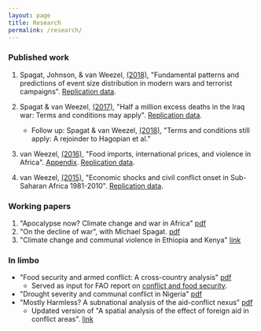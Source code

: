 ```yaml
---
layout: page
title: Research
permalink: /research/
---
```


### Published work

1.    Spagat, Johnson, & van Weezel, [(2018)](https://journals.plos.org/plosone/article?id=10.1371/journal.pone.0204639), "Fundamental patterns and predictions of event size distribution in modern wars and terrorist campaigns". 
[Replication data](https://github.com/CommonEconomist/replication-data/tree/master/david-vs-goliath).

2.    Spagat & van Weezel, [(2017)](http://journals.sagepub.com/doi/full/10.1177/2053168017732642), "Half a million excess deaths in the Iraq war: Terms and conditions may apply". 
[Replication data](https://github.com/CommonEconomist/replication-data/tree/master/iraq-excess-mortality).
        * Follow up: Spagat & van Weezel, [(2018)](http://journals.sagepub.com/doi/full/10.1177/2053168018757858), "Terms and conditions still apply: A rejoinder to Hagopian et al."

3.    van Weezel, [(2016)](http://commoneconomist.github.io/files/oep.68.3.758.pdf), "Food imports, international prices, and violence in Africa".
[Appendix](http://commoneconomist.github.io/files/oep.68.3.758.app.pdf).
 [Replication data](https://github.com/CommonEconomist/replication-data/tree/master/food-prices-violence).

4.    van Weezel, [(2015)](http://commoneconomist.github.io/files/dpe.26.2.153.pdf), "Economic shocks and civil conflict onset in Sub-Saharan Africa 1981-2010".
[Replication data](https://github.com/CommonEconomist/replication-data/tree/master/econ-shocks-conflict).

### Working papers

1. "Apocalypse now? Climate change and war in Africa" [pdf](http://www.ucd.ie/t4cms/WP18_16.pdf)
2. "On the decline of war", with Michael Spagat. [pdf](http://www.ucd.ie/t4cms/WP18_15.pdf)
3. "Climate change and communal violence in Ethiopia and Kenya" [link](https://econpapers.repec.org/paper/hicwpaper/241.htm)

### In limbo
* "Food security and armed conflict: A cross-country analysis" [pdf](http://www.fao.org/3/CA0971EN/ca0971en.pdf)
    * Served as input for FAO report on [conflict and food security](http://www.fao.org/3/a-i7821e.pdf).
* "Drought severity and communal conflict in Nigeria" [pdf](https://econpapers.repec.org/paper/hicwpaper/240.htm)
* "Mostly Harmless? A subnational analysis of the aid-conflict nexus" [pdf](https://www.ucd.ie/t4cms/WP17_28.pdf)
   * Updated version of "A spatial analysis of the effect of foreign aid in conflict areas". [link](https://www.aiddata.org/publications/a-spatial-analysis-of-the-effect-of-foreign-aid-in-conflict-areas)





